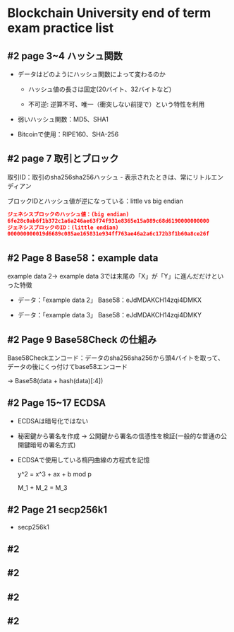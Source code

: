 # Blockchain University end of term exam practice list

## #2 page 3~4 ハッシュ関数

- データはどのようにハッシュ関数によって変わるのか

  - ハッシュ値の長さは固定(20バイト、32バイトなど)

  - 不可逆: 逆算不可、唯一（衝突しない前提で）という特性を利用

- 弱いハッシュ関数：MD5、SHA1

- Bitcoinで使用：RIPE160、SHA-256

## #2 page 7 取引とブロック

取引ID：取引のsha256sha256ハッシュ - 表示されたときは、常にリトルエンディアン

ブロックIDとハッシュ値が逆になっている：little vs big endian

```json
ジェネシスブロックのハッシュ値：(big endian)
6fe28c0ab6f1b372c1a6a246ae63f74f931e8365e15a089c68d6190000000000
ジェネシスブロックのID：(little endian)
000000000019d6689c085ae165831e934ff763ae46a2a6c172b3f1b60a8ce26f
```

## #2 Page 8 Base58：example data

example data 2-> example data 3では末尾の「X」が「Y」に進んだだけといった特徴

- データ：「example data 2」 Base58：eJdMDAKCH14zqi4DMKX

- データ：「example data 3」 Base58：eJdMDAKCH14zqi4DMKY

## #2 Page 9 Base58Check の仕組み

Base58Checkエンコード：データのsha256sha256から頭4バイトを取って、データの後にくっ付けてbase58エンコード

-> Base58(data + hash(data)[:4])

## #2 Page 15~17 ECDSA

- ECDSAは暗号化ではない

- 秘密鍵から署名を作成 -> 公開鍵から署名の信憑性を検証(一般的な普通の公開鍵暗号の署名方式)

- ECDSAで使用している楕円曲線の方程式を記憶

    y^2 = x^3 + ax + b mod p

    M_1 + M_2 = M_3

## #2 Page 21 secp256k1

- secp256k1

## #2 

## #2 

## #2 

## #2 
